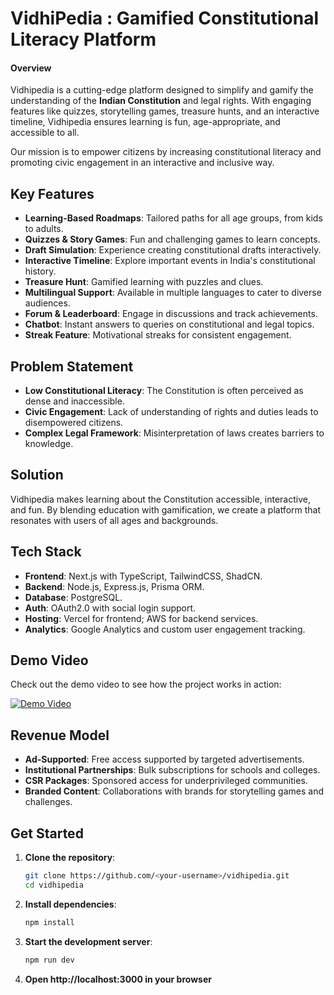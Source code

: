 # VidhiPedia : Gamified Constitutional Literacy Platform


#### Overview  
Vidhipedia is a cutting-edge platform designed to simplify and gamify the understanding of the **Indian Constitution** and legal rights. With engaging features like quizzes, storytelling games, treasure hunts, and an interactive timeline, Vidhipedia ensures learning is fun, age-appropriate, and accessible to all.  

Our mission is to empower citizens by increasing constitutional literacy and promoting civic engagement in an interactive and inclusive way.


## Key Features  
- **Learning-Based Roadmaps**: Tailored paths for all age groups, from kids to adults.  
- **Quizzes & Story Games**: Fun and challenging games to learn concepts.  
- **Draft Simulation**: Experience creating constitutional drafts interactively.  
- **Interactive Timeline**: Explore important events in India's constitutional history.  
- **Treasure Hunt**: Gamified learning with puzzles and clues.  
- **Multilingual Support**: Available in multiple languages to cater to diverse audiences.  
- **Forum & Leaderboard**: Engage in discussions and track achievements.  
- **Chatbot**: Instant answers to queries on constitutional and legal topics.  
- **Streak Feature**: Motivational streaks for consistent engagement.



## Problem Statement  
- **Low Constitutional Literacy**: The Constitution is often perceived as dense and inaccessible.  
- **Civic Engagement**: Lack of understanding of rights and duties leads to disempowered citizens.  
- **Complex Legal Framework**: Misinterpretation of laws creates barriers to knowledge.  


## Solution  
Vidhipedia makes learning about the Constitution accessible, interactive, and fun. By blending education with gamification, we create a platform that resonates with users of all ages and backgrounds.  



## Tech Stack  
- **Frontend**: Next.js with TypeScript, TailwindCSS, ShadCN.  
- **Backend**: Node.js, Express.js, Prisma ORM.  
- **Database**: PostgreSQL.  
- **Auth**: OAuth2.0 with social login support.  
- **Hosting**: Vercel for frontend; AWS for backend services.  
- **Analytics**: Google Analytics and custom user engagement tracking.  

## Demo Video
Check out the demo video to see how the project works in action:

[![  Demo Video]()](https://youtu.be/I1yllY9fM8M)


## Revenue Model  
- **Ad-Supported**: Free access supported by targeted advertisements.  
- **Institutional Partnerships**: Bulk subscriptions for schools and colleges.  
- **CSR Packages**: Sponsored access for underprivileged communities.  
- **Branded Content**: Collaborations with brands for storytelling games and challenges.  


## Get Started  

1. **Clone the repository**:  
   ```bash
   git clone https://github.com/<your-username>/vidhipedia.git
   cd vidhipedia
2. **Install dependencies**:  
   ```bash
   npm install


3. **Start the development server**:  
   ```bash
   npm run dev
4. **Open http://localhost:3000 in your browser**
   
